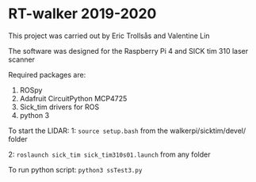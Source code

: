 # RT-walker 2019-2020

This project was carried out by Eric Trollsås and Valentine Lin

The software was designed for the Raspberry Pi 4 and SICK tim 310 laser scanner



Required packages are:
1. ROSpy
2. Adafruit CircuitPython MCP4725
3. Sick_tim drivers for ROS
4. python 3

To start the LIDAR:
1: `source setup.bash` from the walkerpi/sicktim/devel/ folder

2: `roslaunch sick_tim sick_tim310s01.launch` from any folder

To run python script:
`python3 ssTest3.py`
